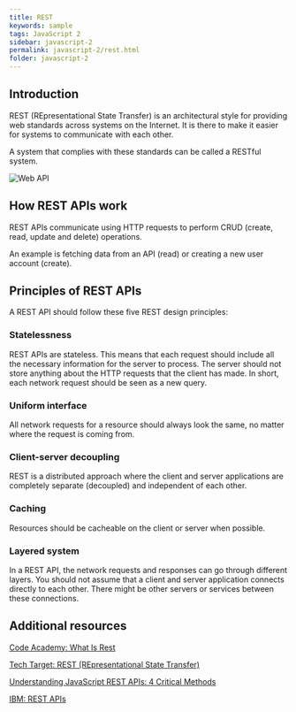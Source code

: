 ```yaml
---
title: REST
keywords: sample
tags: JavaScript 2
sidebar: javascript-2
permalink: javascript-2/rest.html
folder: javascript-2
---
```


## Introduction

REST (REpresentational State Transfer) is an architectural style for providing web standards across systems on the Internet. It is there to make it easier for systems to communicate with each other.

A system that complies with these standards can be called a RESTful system.

![Web API](../images/javascript-2/async/rest-api.png)

## How REST APIs work

REST APIs communicate using HTTP requests to perform CRUD (create, read, update and delete) operations.

An example is fetching data from an API (read) or creating a new user account (create).

## Principles of REST APIs

A REST API should follow these five REST design principles:

### Statelessness

REST APIs are stateless. This means that each request should include all the necessary information for the server to process. The server should not store anything about the HTTP requests that the client has made. In short, each network request should be seen as a new query.

### Uniform interface

All network requests for a resource should always look the same, no matter where the request is coming from.

### Client-server decoupling

REST is a distributed approach where the client and server applications are completely separate (decoupled) and independent of each other.

### Caching

Resources should be cacheable on the client or server when possible.

### Layered system

In a REST API, the network requests and responses can go through different layers. You should not assume that a client and server application connects directly to each other. There might be other servers or services between these connections.

## Additional resources

[Code Academy: What Is Rest](https://www.codecademy.com/article/what-is-rest)

[Tech Target: REST (REpresentational State Transfer)](https://www.techtarget.com/searchapparchitecture/definition/REST-REpresentational-State-Transfer)

[Understanding JavaScript REST APIs: 4 Critical Methods](https://hevodata.com/learn/javascript-rest-api/)

[IBM: REST APIs](https://www.ibm.com/cloud/learn/rest-apis)
